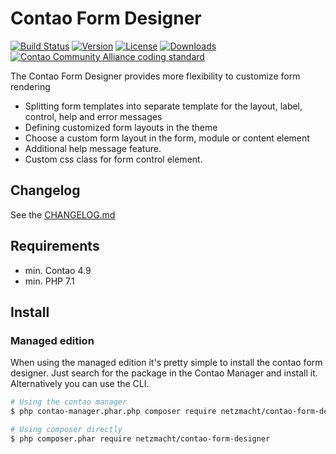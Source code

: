 Contao Form Designer
====================

[![Build Status](http://img.shields.io/travis/netzmacht/contao-form-designer/master.svg?style=flat-square)](https://travis-ci.org/netzmacht/contao-form-designer)
[![Version](http://img.shields.io/packagist/v/netzmacht/contao-form-designer.svg?style=flat-square)](http://packagist.org/packages/netzmacht/contao-form-designer)
[![License](http://img.shields.io/packagist/l/netzmacht/contao-form-designer.svg?style=flat-square)](http://packagist.org/packages/netzmacht/contao-form-designer)
[![Downloads](http://img.shields.io/packagist/dt/netzmacht/contao-form-designer.svg?style=flat-square)](http://packagist.org/packages/netzmacht/contao-form-designer)
[![Contao Community Alliance coding standard](http://img.shields.io/badge/cca-coding_standard-red.svg?style=flat-square)](https://github.com/contao-community-alliance/coding-standard)

The Contao Form Designer provides more flexibility to customize form rendering

 - Splitting form templates into separate template for the layout, label, control, help and error messages
 - Defining customized form layouts in the theme
 - Choose a custom form layout in the form, module or content element 
 - Additional help message feature.
 - Custom css class for form control element.


Changelog
---------

See the [CHANGELOG.md](CHANGELOG.md)

Requirements
------------

 - min. Contao 4.9
 - min. PHP 7.1 
 
 
Install
-------

### Managed edition

When using the managed edition it's pretty simple to install the contao form designer. Just search for the package in the
Contao Manager and install it. Alternatively you can use the CLI.  

```bash
# Using the contao manager
$ php contao-manager.phar.php composer require netzmacht/contao-form-designer

# Using composer directly
$ php composer.phar require netzmacht/contao-form-designer
```
